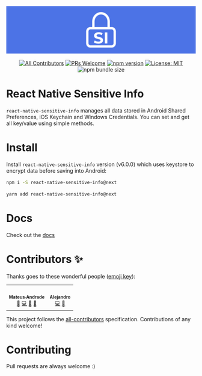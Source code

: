 <img alt="Cover" src="./cover.png" />

<center>

[![All Contributors](https://img.shields.io/badge/all_contributors-1-orange.svg?style=flat-square)](#contributors-)
[![PRs Welcome](https://img.shields.io/badge/PRs-welcome-brightgreen.svg?style=flat-square)](http://makeapullrequest.com)
[![npm version](https://badge.fury.io/js/react-native-sensitive-info.svg)](https://badge.fury.io/js/react-native-sensitive-info)
[![License: MIT](https://img.shields.io/badge/License-MIT-yellow.svg)](https://opensource.org/licenses/MIT)
![npm bundle size](https://img.shields.io/bundlephobia/min/react-native-sensitive-info)

</center>

# React Native Sensitive Info

`react-native-sensitive-info` manages all data stored in Android Shared Preferences, iOS Keychain and Windows Credentials. You can set and get all key/value using simple methods.

# Install

Install `react-native-sensitive-info` version (v6.0.0) which uses keystore to encrypt data before saving into Android:

```bash
npm i -S react-native-sensitive-info@next
```

```bash
yarn add react-native-sensitive-info@next
```

# Docs

Check out the [docs](https://mcodex.github.io/react-native-sensitive-info/docs)

# Contributors ✨

Thanks goes to these wonderful people ([emoji key](https://allcontributors.org/docs/en/emoji-key)):

<!-- ALL-CONTRIBUTORS-LIST:START - Do not remove or modify this section -->
<!-- prettier-ignore-start -->
<!-- markdownlint-disable -->
<table>
  <tr>
    <td align="center"><a href="https://mcodex.github.io"><img src="https://avatars2.githubusercontent.com/u/5920613?v=4" width="100px;" alt=""/><br /><sub><b>Mateus Andrade</b></sub></a><br /><a href="https://github.com/mCodex/react-native-sensitive-info/commits?author=mcodex" title="Documentation">📖</a> <a href="https://github.com/mCodex/react-native-sensitive-info/commits?author=mcodex" title="Code">💻</a> <a href="https://github.com/mCodex/react-native-sensitive-info/pulls?q=is%3Apr+reviewed-by%3Amcodex" title="Reviewed Pull Requests">👀</a> <a href="#ideas-mcodex" title="Ideas, Planning, & Feedback">🤔</a></td>
    <td align="center"><a href="https://github.com/maggialejandro"><img src="https://avatars1.githubusercontent.com/u/3394748?v=4" width="100px;" alt=""/><br /><sub><b>Alejandro</b></sub></a><br /><a href="https://github.com/mCodex/react-native-sensitive-info/commits?author=maggialejandro" title="Code">💻</a> <a href="#maintenance-maggialejandro" title="Maintenance">🚧</a></td>
  </tr>
</table>

<!-- markdownlint-enable -->
<!-- prettier-ignore-end -->
<!-- ALL-CONTRIBUTORS-LIST:END -->

This project follows the [all-contributors](https://github.com/all-contributors/all-contributors) specification. Contributions of any kind welcome!

# Contributing

Pull requests are always welcome :)